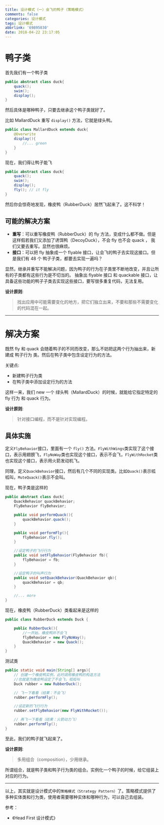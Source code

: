```yaml
---
title: 设计模式（一）会飞的鸭子（策略模式）
comments: false
categories: 设计模式
tags: 设计模式
abbrlink: '69895030'
date: 2018-04-22 23:17:05
---
```


# 鸭子类

首先我们有一个鸭子类

```java
public abstract class duck{
    quack();
    swim();
    display();
}
```

然后具体是哪种鸭子，只要去继承这个鸭子类就好了。

比如 MallardDuck 重写 `display()` 方法，它就是绿头鸭。

```java
public class MallardDuck extends duck{
    @Overwrite
    display(){
        //... green
    }
}
```

现在，我们得让鸭子能飞

```java
public abstract class duck{
    quack();
    swim();
    display();
    fly(); // it fly
}
```

然后你会惊奇地发现，橡皮鸭（RubberDuck）居然飞起来了。这不科学！

<!--more-->

## 可能的解决方案

- **重写**：可以重写橡皮鸭（RubberDuck）的 fly 方法，变成什么都不做。但是这样假若我们又添加了诱饵鸭（DecoyDuck），不会 fly 也不会 quack ， 我们又要去重写。显然也很麻烦。
- **接口**：可以把 fly 抽象成一个 flyable 接口，让会飞的鸭子去实现这接口。但是我们有 48 个 鸭子子类，都要去实现一遍吗？

显然，继承并重写不能解决问题，因为鸭子的行为在子类里不断地改变，并且让所有的子类都有这些行为是不切当的。 抽象出 flyable 接口 和 quackable 接口，让具备这些功能的鸭子子类去实现这些接口，要写很多重复代码，无法复用。

**设计原则**:

> 找出应用中可能需要变化的地方，把它们独立出来，不要和那些不需要变化的代码混在一起。

---

# 解决方案

既然 fly 和 quack 会随着鸭子的不同而改变，那么不妨把这两个行为抽出来，新建成 鸭子行为 类。然后在鸭子类中包含设定行为的方法。

关键点:
- 新建鸭子行为类
- 在鸭子类中添加设定行为的方法

这样一来，我们 new 一个 绿头鸭（MallardDuck）的时候，就能给它指定特定的 fly 行为 和 quack 行为。

**设计原则**:

> 针对接口编程，而不是针对实现编程。

## 具体实施

定义`FlyBehavior`接口，里面有一个 `fly()` 方法。`FlyWithWings`类实现了这个接口，表示用翅膀飞，`FlyNoWay`类也实现这个接口，表示不会飞，`FlyWithRocket`类也实现这个接口，表示用火箭发动机飞。

同理，定义`QuackBehavior`接口，然后有几个不同的实现类。比如`Quack()`表示呱呱叫，`MuteQuack()`表示不会叫。

现在，鸭子类是这样的

```java
public abstract class duck{
    QuackBehavior quackBehavior;
    FlyBehavior flyBehavior;

    public void performQuack(){
        quackBehavior.quack();
    }

    public void performFly(){
        flyBehavior.fly();
    }

    //设定鸭子的飞行行为
    public void setFlyBehavior(FlyBehavior fb){
        flyBehavior = fb;
    }

    //设定鸭子的叫声行为
    public void setQuackBehavior(QuackBehavior qb){
        quackBehavior = qb;
    }

    //... more
}
```

现在，橡皮鸭（RubberDuck）类看起来是这样的

```java
public class RubberDuck extends Duck {

    public RubberDuck(){
        //一开始，橡皮鸭并不会飞
        flyBehavior = new FlyNoWay();
        QuackBehavior = new Quack();
    }
}
```

测试类

```java
public static void main(String[] args){
    // 创建一个橡皮鸭实例，此时调用橡皮鸭的构造方法
    //也就是为橡皮鸭设定了不会飞，呱呱叫
    Duck rubber = new RubberDuck();

    // 飞一下看看（结果：不会飞）
    rubber.performFly();

    //设定新的飞行行为
    rubber.setFlyBehavior(new FlyWithRocket());

    // 再飞一下看看（结果：火箭动力飞）
    rubber.performFly();
}
```

至此，我们的鸭子就飞起来了。

**设计原则**:

> 多用组合（composition），少用继承。

所谓组合，就是鸭子类和鸭子行为类的组合。实例化一个鸭子的时候，给它组装上对应的行为。

---

以上，其实就是设计模式中的`策略模式（Strategy Pattern）`了。策略模式提供了多种实体类和行为类，使用者需要哪种实体和哪种行为，可以自己去组装。

参考：

- 《Head First 设计模式》
